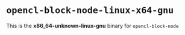 # `opencl-block-node-linux-x64-gnu`

This is the **x86_64-unknown-linux-gnu** binary for `opencl-block-node`
